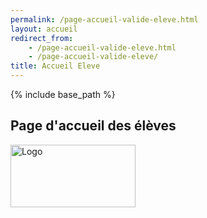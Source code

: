 ```yaml
---
permalink: /page-accueil-valide-eleve.html
layout: accueil
redirect_from:
    - /page-accueil-valide-eleve.html
    - /page-accueil-valide-eleve/
title: Accueil Eleve
---
```


{% include base_path %}

<html lang="fr">
<h2>Page d'accueil des élèves</h2>
<img src="{{ base_path }}/files/nepthune_logo.png" alt="Logo" width="200" height="100">
</html>